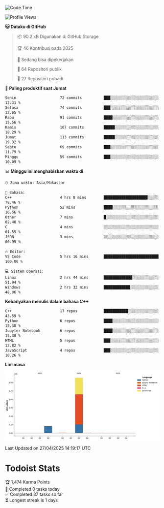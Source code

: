 <!--START_SECTION:waka-->
![Code Time](http://img.shields.io/badge/Code%20Time-177%20hrs%2054%20mins-blue)

![Profile Views](http://img.shields.io/badge/Profil%20dilihat-6-blue)

**🐱 Dataku di GitHub** 

> 📦 90.2 kB Digunakan di GitHub Storage 
 > 
> 🏆 46 Kontribusi pada 2025
 > 
> 💼 Sedang bisa dipekerjakan
 > 
> 📜 64 Repositori publik 
 > 
> 🔑 27 Repositori pribadi 
 > 
📅 **Paling produktif saat Jumat** 

```text
Senin                    72 commits          ███░░░░░░░░░░░░░░░░░░░░░░   12.31 % 
Selasa                   74 commits          ███░░░░░░░░░░░░░░░░░░░░░░   12.65 % 
Rabu                     91 commits          ████░░░░░░░░░░░░░░░░░░░░░   15.56 % 
Kamis                    107 commits         █████░░░░░░░░░░░░░░░░░░░░   18.29 % 
Jumat                    113 commits         █████░░░░░░░░░░░░░░░░░░░░   19.32 % 
Sabtu                    69 commits          ███░░░░░░░░░░░░░░░░░░░░░░   11.79 % 
Minggu                   59 commits          ███░░░░░░░░░░░░░░░░░░░░░░   10.09 % 
```


📊 **Minggu ini menghabiskan waktu di** 

```text
🕑︎ Zona waktu: Asia/Makassar

💬 Bahasa: 
C++                      4 hrs 8 mins        ████████████████████░░░░░   78.46 % 
Python                   52 mins             ████░░░░░░░░░░░░░░░░░░░░░   16.56 % 
Other                    7 mins              █░░░░░░░░░░░░░░░░░░░░░░░░   02.48 % 
C                        4 mins              ░░░░░░░░░░░░░░░░░░░░░░░░░   01.55 % 
JSON                     3 mins              ░░░░░░░░░░░░░░░░░░░░░░░░░   00.95 % 

🔥 Editor: 
VS Code                  5 hrs 16 mins       █████████████████████████   100.00 % 

💻 Sistem Operasi: 
Linux                    2 hrs 44 mins       █████████████░░░░░░░░░░░░   51.94 % 
Windows                  2 hrs 32 mins       ████████████░░░░░░░░░░░░░   48.06 % 
```

**Kebanyakan menulis dalam bahasa C++** 

```text
C++                      17 repos            ███████████░░░░░░░░░░░░░░   43.59 % 
Python                   6 repos             ████░░░░░░░░░░░░░░░░░░░░░   15.38 % 
Jupyter Notebook         6 repos             ████░░░░░░░░░░░░░░░░░░░░░   15.38 % 
HTML                     5 repos             ███░░░░░░░░░░░░░░░░░░░░░░   12.82 % 
JavaScript               4 repos             ███░░░░░░░░░░░░░░░░░░░░░░   10.26 % 
```



**Lini masa**

![Lines of Code chart](https://raw.githubusercontent.com/yusuf601/yusuf601/main/assets/bar_graph.png)


 Last Updated on 27/04/2025 14:19:17 UTC
<!--END_SECTION:waka-->
# Todoist Stats

<!-- TODO-IST:START -->
🏆  1,474 Karma Points           
🌸  Completed 0 tasks today           
✅  Completed 37 tasks so far           
⏳  Longest streak is 1 days
<!-- TODO-IST:END -->
